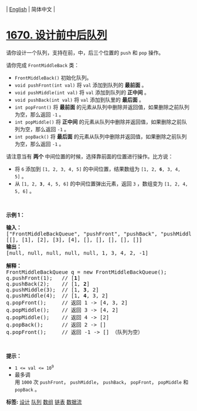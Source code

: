 | [English](README_EN.md) | 简体中文 |

# [1670. 设计前中后队列](https://leetcode.cn/problems/design-front-middle-back-queue)
<p>请你设计一个队列，支持在前，中，后三个位置的 <code>push</code> 和 <code>pop</code> 操作。</p>

<p>请你完成 <code>FrontMiddleBack</code> 类：</p>

<ul>
	<li><code>FrontMiddleBack()</code> 初始化队列。</li>
	<li><code>void pushFront(int val)</code> 将 <code>val</code> 添加到队列的 <strong>最前面</strong> 。</li>
	<li><code>void pushMiddle(int val)</code> 将 <code>val</code> 添加到队列的 <strong>正中间</strong> 。</li>
	<li><code>void pushBack(int val)</code> 将 <code>val</code> 添加到队里的 <strong>最后面</strong> 。</li>
	<li><code>int popFront()</code> 将 <strong>最前面</strong> 的元素从队列中删除并返回值，如果删除之前队列为空，那么返回 <code>-1</code> 。</li>
	<li><code>int popMiddle()</code> 将 <b>正中间</b> 的元素从队列中删除并返回值，如果删除之前队列为空，那么返回 <code>-1</code> 。</li>
	<li><code>int popBack()</code> 将 <strong>最后面</strong> 的元素从队列中删除并返回值，如果删除之前队列为空，那么返回 <code>-1</code> 。</li>
</ul>

<p>请注意当有 <strong>两个</strong> 中间位置的时候，选择靠前面的位置进行操作。比方说：</p>

<ul>
	<li>将 <code>6</code> 添加到 <code>[1, 2, 3, 4, 5]</code> 的中间位置，结果数组为 <code>[1, 2, <strong>6</strong>, 3, 4, 5]</code> 。</li>
	<li>从 <code>[1, 2, <strong>3</strong>, 4, 5, 6]</code> 的中间位置弹出元素，返回 <code>3</code> ，数组变为 <code>[1, 2, 4, 5, 6]</code> 。</li>
</ul>

<p> </p>

<p><strong>示例 1：</strong></p>

<pre>
<strong>输入：</strong>
["FrontMiddleBackQueue", "pushFront", "pushBack", "pushMiddle", "pushMiddle", "popFront", "popMiddle", "popMiddle", "popBack", "popFront"]
[[], [1], [2], [3], [4], [], [], [], [], []]
<strong>输出：</strong>
[null, null, null, null, null, 1, 3, 4, 2, -1]

<strong>解释：</strong>
FrontMiddleBackQueue q = new FrontMiddleBackQueue();
q.pushFront(1);   // [<strong>1</strong>]
q.pushBack(2);    // [1, <strong>2</strong>]
q.pushMiddle(3);  // [1, <strong>3</strong>, 2]
q.pushMiddle(4);  // [1, <strong>4</strong>, 3, 2]
q.popFront();     // 返回 1 -> [4, 3, 2]
q.popMiddle();    // 返回 3 -> [4, 2]
q.popMiddle();    // 返回 4 -> [2]
q.popBack();      // 返回 2 -> []
q.popFront();     // 返回 -1 -> [] （队列为空）
</pre>

<p> </p>

<p><strong>提示：</strong></p>

<ul>
	<li><code>1 <= val <= 10<sup>9</sup></code></li>
	<li>最多调用 <code>1000</code> 次 <code>pushFront</code>， <code>pushMiddle</code>， <code>pushBack</code>， <code>popFront</code>， <code>popMiddle</code> 和 <code>popBack</code> 。</li>
</ul>

**标签:**  [设计](https://leetcode.cn/tag/design) [队列](https://leetcode.cn/tag/queue) [数组](https://leetcode.cn/tag/array) [链表](https://leetcode.cn/tag/linked-list) [数据流](https://leetcode.cn/tag/data-stream) 